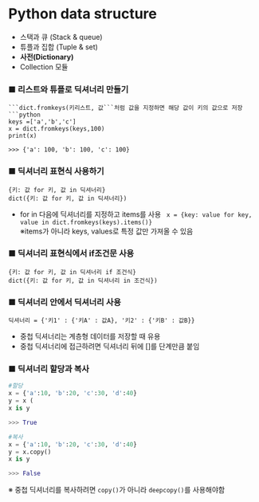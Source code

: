 # Python data structure
- 스택과 큐 (Stack & queue)
- 튜플과 집합 (Tuple & set)
- **사전(Dictionary)**
- Collection 모듈

### ■ 리스트와 튜플로 딕셔너리 만들기
```dict.fromkeys()'''는 키 리스트로 딕셔너리를 생성하며 값은 None으로 저장됨.<br>
```dict.fromkeys(키리스트, 값```처럼 값을 지정하면 해당 값이 키의 값으로 저장
```python
keys =['a','b','c']
x = dict.fromkeys(keys,100)
print(x)

>>> {'a': 100, 'b': 100, 'c': 100}
```

### ■ 딕셔너리 표현식 사용하기
```{키: 값 for 키, 값 in 딕셔너리}```<br>
```dict({키: 값 for 키, 값 in 딕셔너리})```
- for in 다음에 딕셔너리를 지정하고 items를 사용
``` x = {key: value for key, value in dict.fromkeys(keys).items()}```<br>
※items가 아니라 keys, values로 특정 값만 가져올 수 있음

### ■ 딕셔너리 표현식에서 if조건문 사용
```{키: 값 for 키, 값 in 딕셔너리 if 조건식}```<br>
```dict({키: 값 for 키, 값 in 딕셔너리 in 조건식})```<br>


### ■ 딕셔너리 안에서 딕셔너리 사용
```딕셔너리 = {'키1' : {'키A' : 값A}, '키2' : {'키B' : 값B}} ```
- 중첩 딕셔너리는 계층형 데이터를 저장할 때 유용
- 중첩 딕셔너리에 접근하려면 딕셔너리 뒤에 []를 단계만큼 붙임

### ■ 딕셔너리 할당과 복사
```python
#할당
x = {'a':10, 'b':20, 'c':30, 'd':40}
y = x (
x is y 

>>> True
```

```python
#복사
x = {'a':10, 'b':20, 'c':30, 'd':40}
y = x.copy()
x is y 

>>> False 
```
※ 중첩 딕셔너리를 복사하려면 ```copy()```가 아니라 ```deepcopy()```를 사용해야함<br>
